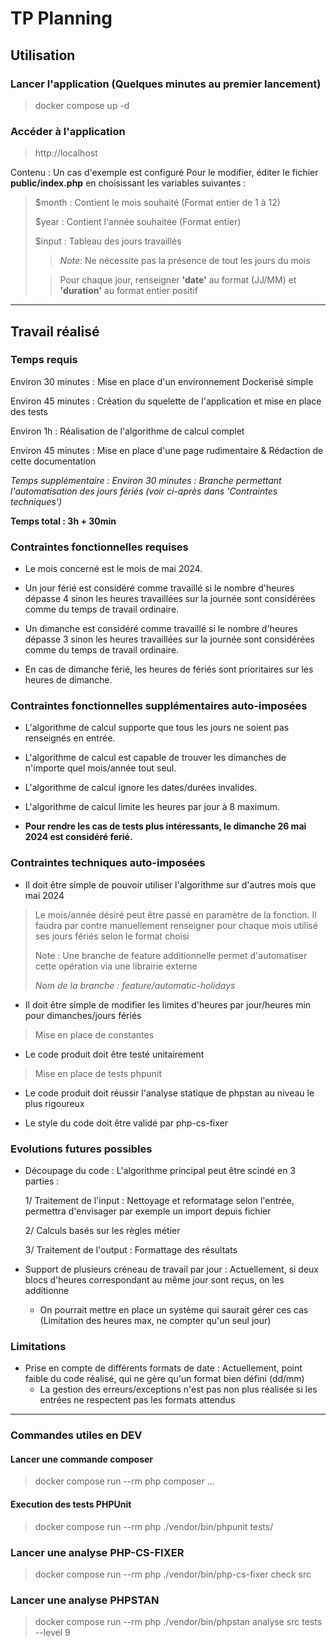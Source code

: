 # TP Planning

## Utilisation 
### Lancer l'application (Quelques minutes au premier lancement)
> docker compose up -d

### Accéder à l'application
> http://localhost

Contenu : Un cas d'exemple est configuré
Pour le modifier, éditer le fichier **public/index.php** en choisissant les variables suivantes :
> $month : Contient le mois souhaité (Format entier de 1 à 12)
> 
> $year : Contient l'année souhaitée (Format entier)
> 
> $input : Tableau des jours travaillés
> 
>> *Note*: Ne nécessite pas la présence de tout les jours du mois
> 
>> Pour chaque jour, renseigner **'date'** au format (JJ/MM) et **'duration'** au format entier positif

---
## Travail réalisé

### Temps requis

Environ 30 minutes : Mise en place d'un environnement Dockerisé simple

Environ 45 minutes : Création du squelette de l'application et mise en place des tests

Environ 1h : Réalisation de l'algorithme de calcul complet

Environ 45 minutes : Mise en place d'une page rudimentaire & Rédaction de cette documentation

_Temps supplémentaire : Environ 30 minutes : Branche permettant l'automatisation des jours fériés (voir ci-après dans 'Contraintes techniques')_

**Temps total : 3h + 30min**


### Contraintes fonctionnelles requises

- Le mois concerné est le mois de mai 2024.


- Un jour férié est considéré comme travaillé si le nombre d'heures dépasse 4 sinon les heures travaillées
sur la journée sont considérées comme du temps de travail ordinaire.


- Un dimanche est considéré comme travaillé si le nombre d'heures dépasse 3 sinon les heures travaillées
sur la journée sont considérées comme du temps de travail ordinaire.


- En cas de dimanche férié, les heures de fériés sont prioritaires sur les heures de dimanche.


### Contraintes fonctionnelles supplémentaires auto-imposées
- L'algorithme de calcul supporte que tous les jours ne soient pas renseignés en entrée.


- L'algorithme de calcul est capable de trouver les dimanches de n'importe quel mois/année tout seul.


- L'algorithme de calcul ignore les dates/durées invalides.


- L'algorithme de calcul limite les heures par jour à 8 maximum.


- **Pour rendre les cas de tests plus intéressants, le dimanche 26 mai 2024 est considéré ferié.**

### Contraintes techniques auto-imposées

- Il doit être simple de pouvoir utiliser l'algorithme sur d'autres mois que mai 2024
> Le mois/année désiré peut être passé en paramètre de la fonction. Il faudra par contre manuellement renseigner 
> pour chaque mois utilisé ses jours fériés selon le format choisi
> 
> Note : Une branche de feature additionnelle permet d'automatiser cette opération via une librairie externe
> 
> _Nom de la branche : feature/automatic-holidays_

- Il doit être simple de modifier les limites d'heures par jour/heures min pour dimanches/jours fériés
> Mise en place de constantes

- Le code produit doit être testé unitairement
> Mise en place de tests phpunit

- Le code produit doit réussir l'analyse statique de phpstan au niveau le plus rigoureux


- Le style du code doit être validé par php-cs-fixer

### Evolutions futures possibles

- Découpage du code : L'algorithme principal peut être scindé en 3 parties : 
 
    1/ Traitement de l'input : Nettoyage et reformatage selon l'entrée, permettra d'envisager par exemple un import depuis fichier
    
    2/ Calculs basés sur les règles métier

    3/ Traitement de l'output : Formattage des résultats


- Support de plusieurs créneau de travail par jour : Actuellement, si deux blocs d'heures correspondant au même jour sont reçus, on les additionne

  - On pourrait mettre en place un système qui saurait gérer ces cas (Limitation des heures max, ne compter qu'un seul jour)

### Limitations

- Prise en compte de différents formats de date : Actuellement, point faible du code réalisé, qui ne gère qu'un format bien défini (dd/mm)
  - La gestion des erreurs/exceptions n'est pas non plus réalisée si les entrées ne respectent pas les formats attendus

--- 
### Commandes utiles en DEV

#### Lancer une commande composer
> docker compose run --rm php composer ...

#### Execution des tests PHPUnit
> docker compose run --rm php ./vendor/bin/phpunit tests/

### Lancer une analyse PHP-CS-FIXER
> docker compose run --rm php ./vendor/bin/php-cs-fixer check src

### Lancer une analyse PHPSTAN
> docker compose run --rm php ./vendor/bin/phpstan analyse src tests --level 9

